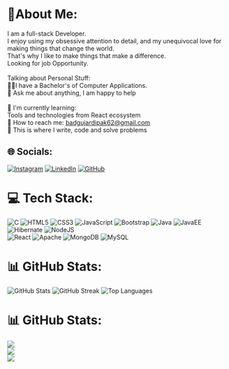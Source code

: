 # 🙋About Me:
I am a full-stack Developer.<br>I enjoy using my obsessive attention to detail, and my unequivocal love for making things that change the world.<br>That's why I like to make things that make a difference.<br>Looking for job Opportunity.<br><br>Talking about Personal Stuff:<br>🧑‍🎓I have a Bachelor's of Computer Applications.<br>💬 Ask me about anything, I am happy to help<br><br>🌱 I'm currently learning:<br>Tools and technologies from React ecosystem<br>📧 How to reach me: badgujardipak62@gmail.com<br>💪 This is where I write, code and solve problems

## 🌐 Socials:
[![Instagram](https://img.shields.io/badge/Instagram-%23E4405F.svg?logo=Instagram&logoColor=white)](https://www.instagram.com/mr_dipak__badgujar/) 
[![LinkedIn](https://img.shields.io/badge/LinkedIn-%230077B5.svg?logo=linkedin&logoColor=white)](https://www.linkedin.com/in/dipak-badgujar-95837322a/ ) 
[![GitHub](https://img.shields.io/badge/github-%2312100E.svg?logo=github&logoColor=white)](https://github.com/Dipakbadgujar01)

# 💻 Tech Stack:
![C](https://img.shields.io/badge/c-%2300599C.svg?style=for-the-badge&logo=c&logoColor=white)
![HTML5](https://img.shields.io/badge/html5-%23E34F26.svg?style=for-the-badge&logo=html5&logoColor=white)
![CSS3](https://img.shields.io/badge/css3-%231572B6.svg?style=for-the-badge&logo=css3&logoColor=white) 
![JavaScript](https://img.shields.io/badge/javascript-%23323330.svg?style=for-the-badge&logo=javascript&logoColor=%23F7DF1E) 
![Bootstrap](https://img.shields.io/badge/bootstrap-%238511FA.svg?style=for-the-badge&logo=bootstrap&logoColor=white) 
![Java](https://img.shields.io/badge/java-%23ED8B00.svg?style=for-the-badge&logo=openjdk&logoColor=white)
![JavaEE](https://img.shields.io/badge/javaEE-%23ED8B00.svg?style=for-the-badge&logo=openjdk&logoColor=white)
![Hibernate](https://img.shields.io/badge/hibernate-%23007296.svg?style=for-the-badge&logo=hibernate&logoColor=white)
![NodeJS](https://img.shields.io/badge/node.js-6DA55F?style=for-the-badge&logo=node.js&logoColor=white)  
![React](https://img.shields.io/badge/react-%2320232a.svg?style=for-the-badge&logo=react&logoColor=%2361DAFB) 
![Apache](https://img.shields.io/badge/apache-%23D42029.svg?style=for-the-badge&logo=apache&logoColor=white) 
![MongoDB](https://img.shields.io/badge/MongoDB-%234ea94b.svg?style=for-the-badge&logo=mongodb&logoColor=white) 
![MySQL](https://img.shields.io/badge/mysql-%2300000f.svg?style=for-the-badge&logo=mysql&logoColor=white)

# 📊 GitHub Stats:
![GitHub Stats](https://github-readme-stats.vercel.app/api?username=DipakBadgujar&theme=prussian&hide_border=false&include_all_commits=false&count_private=true)
![GitHub Streak](https://github-readme-streak-stats.herokuapp.com/?user=DipakBadgujar&theme=prussian&hide_border=false)
![Top Languages](https://github-readme-stats.vercel.app/api/top-langs/?username=DipakBadgujar&theme=prussian&hide_border=false&layout=compact)

# 📊 GitHub Stats:
![](https://github-readme-stats.vercel.app/api?username=BhupaliShinde&theme=prussian&hide_border=false&include_all_commits=false&count_private=false)<br/>
![](https://github-readme-streak-stats.herokuapp.com/?user=BhupaliShinde&theme=prussian&hide_border=false)<br/>
![](https://github-readme-stats.vercel.app/api/top-langs/?username=BhupaliShinde&theme=prussian&hide_border=false&include_all_commits=false&count_private=false&layout=compact)
